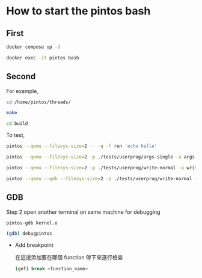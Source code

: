 # How to start the pintos bash

## First

```bash
docker compose up -d

docker exec -it pintos bash
```

## Second

For example,

```bash
cd /home/pintos/threads/

make

cd build
```

To test,

```bash
pintos --qemu --filesys-size=2 -- -q -f run 'echo hello'
```

```bash
pintos --qemu --filesys-size=2 -p ./tests/userprog/args-single -a args-single -- -q -f run 'args-single'

pintos --qemu --filesys-size=2 -p ./tests/userprog/write-normal -a write-normal -- -q -f run 'write-normal'

pintos --qemu --gdb --filesys-size=2 -p ./tests/userprog/write-normal -a write-normal -- -q -f run 'write-normal'
```

## GDB

Step 2
open another terminal on same machine for debugging

```bash
pintos-gdb kernel.o
```

```bash
(gdb) debugpintos
```

- Add breakpoint

  在這邊添加要在哪個 function 停下來逐行檢查

  ```bash
  (gef) break <function_name>
  ```
